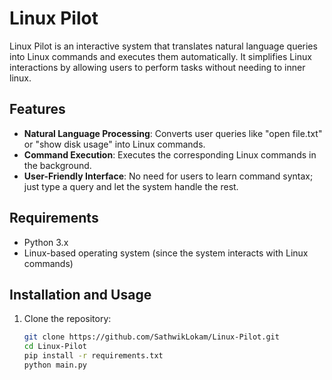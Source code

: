 # Linux Pilot

Linux Pilot is an interactive system that translates natural language queries into Linux commands and executes them automatically. It simplifies Linux interactions by allowing users to perform tasks without needing to inner linux.

## Features
- **Natural Language Processing**: Converts user queries like "open file.txt" or "show disk usage" into Linux commands.
- **Command Execution**: Executes the corresponding Linux commands in the background.
- **User-Friendly Interface**: No need for users to learn command syntax; just type a query and let the system handle the rest.

## Requirements
- Python 3.x
- Linux-based operating system (since the system interacts with Linux commands)

## Installation and Usage

1. Clone the repository:
   ```bash
   git clone https://github.com/SathwikLokam/Linux-Pilot.git
   cd Linux-Pilot
   pip install -r requirements.txt
   python main.py
